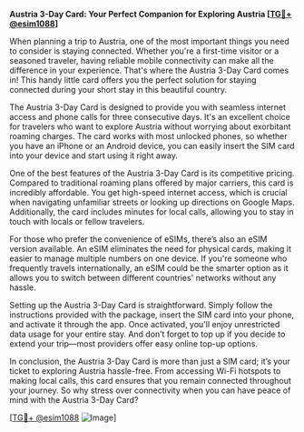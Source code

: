 **Austria 3-Day Card: Your Perfect Companion for Exploring Austria [[TG💪+ @esim1088](https://t.me/s/esim1088)]**

When planning a trip to Austria, one of the most important things you need to consider is staying connected. Whether you're a first-time visitor or a seasoned traveler, having reliable mobile connectivity can make all the difference in your experience. That's where the Austria 3-Day Card comes in! This handy little card offers you the perfect solution for staying connected during your short stay in this beautiful country.

The Austria 3-Day Card is designed to provide you with seamless internet access and phone calls for three consecutive days. It's an excellent choice for travelers who want to explore Austria without worrying about exorbitant roaming charges. The card works with most unlocked phones, so whether you have an iPhone or an Android device, you can easily insert the SIM card into your device and start using it right away.

One of the best features of the Austria 3-Day Card is its competitive pricing. Compared to traditional roaming plans offered by major carriers, this card is incredibly affordable. You get high-speed internet access, which is crucial when navigating unfamiliar streets or looking up directions on Google Maps. Additionally, the card includes minutes for local calls, allowing you to stay in touch with locals or fellow travelers.

For those who prefer the convenience of eSIMs, there’s also an eSIM version available. An eSIM eliminates the need for physical cards, making it easier to manage multiple numbers on one device. If you're someone who frequently travels internationally, an eSIM could be the smarter option as it allows you to switch between different countries' networks without any hassle.

Setting up the Austria 3-Day Card is straightforward. Simply follow the instructions provided with the package, insert the SIM card into your phone, and activate it through the app. Once activated, you'll enjoy unrestricted data usage for your entire stay. And don’t forget to top up if you decide to extend your trip—most providers offer easy online top-up options.

In conclusion, the Austria 3-Day Card is more than just a SIM card; it’s your ticket to exploring Austria hassle-free. From accessing Wi-Fi hotspots to making local calls, this card ensures that you remain connected throughout your journey. So why stress over connectivity when you can have peace of mind with the Austria 3-Day Card?

[[TG💪+ @esim1088](https://t.me/s/esim1088) ![Image](https://i.postimg.cc/Y0z9fWf4/image.png)]